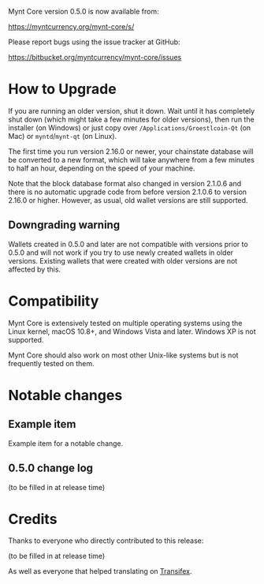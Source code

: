 Mynt Core version 0.5.0 is now available from:

  <https://myntcurrency.org/mynt-core/s/>

Please report bugs using the issue tracker at GitHub:

  <https://bitbucket.org/myntcurrency/mynt-core/issues>

How to Upgrade
==============

If you are running an older version, shut it down. Wait until it has completely
shut down (which might take a few minutes for older versions), then run the
installer (on Windows) or just copy over `/Applications/Groestlcoin-Qt` (on Mac)
or `myntd`/`mynt-qt` (on Linux).

The first time you run version 2.16.0 or newer, your chainstate database will be converted to a
new format, which will take anywhere from a few minutes to half an hour,
depending on the speed of your machine.

Note that the block database format also changed in version 2.1.0.6 and there is no
automatic upgrade code from before version 2.1.0.6 to version 2.16.0 or higher.
However, as usual, old wallet versions are still supported.

Downgrading warning
-------------------

Wallets created in 0.5.0 and later are not compatible with versions prior to 0.5.0
and will not work if you try to use newly created wallets in older versions. Existing
wallets that were created with older versions are not affected by this.

Compatibility
==============

Mynt Core is extensively tested on multiple operating systems using
the Linux kernel, macOS 10.8+, and Windows Vista and later. Windows XP is not supported.

Mynt Core should also work on most other Unix-like systems but is not
frequently tested on them.


Notable changes
===============

Example item
-------------

Example item for a notable change.

0.5.0 change log
------------------

(to be filled in at release time)

Credits
=======

Thanks to everyone who directly contributed to this release:

(to be filled in at release time)

As well as everyone that helped translating on [Transifex](https://www.transifex.com/projects/p/bitcoin/).
